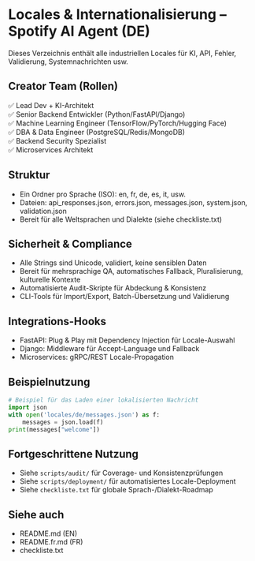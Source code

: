 # Locales & Internationalisierung – Spotify AI Agent (DE)

Dieses Verzeichnis enthält alle industriellen Locales für KI, API, Fehler, Validierung, Systemnachrichten usw.

## Creator Team (Rollen)
✅ Lead Dev + KI-Architekt  
✅ Senior Backend Entwickler (Python/FastAPI/Django)  
✅ Machine Learning Engineer (TensorFlow/PyTorch/Hugging Face)  
✅ DBA & Data Engineer (PostgreSQL/Redis/MongoDB)  
✅ Backend Security Spezialist  
✅ Microservices Architekt  

## Struktur
- Ein Ordner pro Sprache (ISO): en, fr, de, es, it, usw.
- Dateien: api_responses.json, errors.json, messages.json, system.json, validation.json
- Bereit für alle Weltsprachen und Dialekte (siehe checkliste.txt)

## Sicherheit & Compliance
- Alle Strings sind Unicode, validiert, keine sensiblen Daten
- Bereit für mehrsprachige QA, automatisches Fallback, Pluralisierung, kulturelle Kontexte
- Automatisierte Audit-Skripte für Abdeckung & Konsistenz
- CLI-Tools für Import/Export, Batch-Übersetzung und Validierung

## Integrations-Hooks
- FastAPI: Plug & Play mit Dependency Injection für Locale-Auswahl
- Django: Middleware für Accept-Language und Fallback
- Microservices: gRPC/REST Locale-Propagation

## Beispielnutzung
```python
# Beispiel für das Laden einer lokalisierten Nachricht
import json
with open('locales/de/messages.json') as f:
    messages = json.load(f)
print(messages["welcome"])
```

## Fortgeschrittene Nutzung
- Siehe `scripts/audit/` für Coverage- und Konsistenzprüfungen
- Siehe `scripts/deployment/` für automatisiertes Locale-Deployment
- Siehe `checkliste.txt` für globale Sprach-/Dialekt-Roadmap

## Siehe auch
- README.md (EN)
- README.fr.md (FR)
- checkliste.txt

